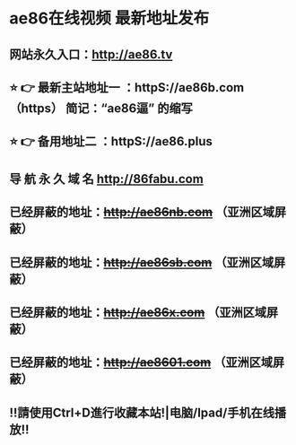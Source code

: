 # ae86在线视频 最新地址发布 
## 网站永久入口：http://ae86.tv         
## ⭐️ 👉 最新主站地址一 ：httpS://ae86b.com  （https） 简记：“ae86逼” 的缩写
## ⭐️ 👉 备用地址二 ：httpS://ae86.plus 
## 导 航 永 久 域 名   http://86fabu.com
##  已经屏蔽的地址：~~http://ae86nb.com~~ （亚洲区域屏蔽）
##  已经屏蔽的地址：~~http://ae86sb.com~~ （亚洲区域屏蔽）
##  已经屏蔽的地址：~~http://ae86x.com~~ （亚洲区域屏蔽）
##  已经屏蔽的地址：~~http://ae8601.com~~ （亚洲区域屏蔽）

## ‼️請使用Ctrl+D進行收藏本站!|电脑/Ipad/手机在线播放‼️
